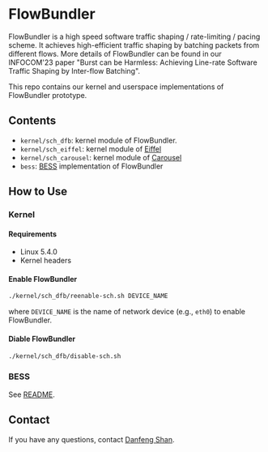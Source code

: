 # FlowBundler
FlowBundler is a high speed software traffic shaping / rate-limiting / pacing scheme. It achieves high-efficient traffic shaping by batching packets from different flows. More details of FlowBundler can be found in our INFOCOM'23 paper "Burst can be Harmless: Achieving Line-rate Software Traffic Shaping by Inter-flow Batching".

This repo contains our kernel and userspace implementations of FlowBundler prototype.

## Contents

- `kernel/sch_dfb`:  kernel module of FlowBundler.
- `kernel/sch_eiffel`: kernel module of [Eiffel](https://saeed.github.io/eiffel/)
- `kernel/sch_carousel`: kernel module of [Carousel](https://dl.acm.org/doi/10.1145/3098822.3098852)
- `bess`: [BESS](https://span.cs.berkeley.edu/bess.html) implementation of FlowBundler

## How to Use

### Kernel

#### Requirements

- Linux 5.4.0
- Kernel headers

#### Enable FlowBundler

```bash
./kernel/sch_dfb/reenable-sch.sh DEVICE_NAME
```

where `DEVICE_NAME` is the name of network device (e.g., `eth0`) to enable FlowBundler.

#### Diable FlowBundler

``` bash
./kernel/sch_dfb/disable-sch.sh
```

### BESS

See [README](bess/README.md).

## Contact

If you have any questions, contact [Danfeng Shan](https://dfshan.github.io/).

